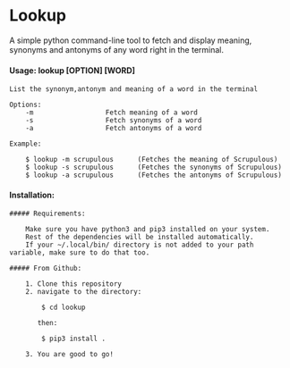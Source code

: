 # Lookup
A simple python command-line tool to fetch and display meaning, synonyms and antonyms of any word right in the terminal.

#### Usage: lookup [OPTION] [WORD] 

    List the synonym,antonym and meaning of a word in the terminal
    
    Options:
        -m                  Fetch meaning of a word
        -s                  Fetch synonyms of a word
        -a                  Fetch antonyms of a word
    
    Example:
        
        $ lookup -m scrupulous      (Fetches the meaning of Scrupulous)
        $ lookup -s scrupulous      (Fetches the synonyms of Scrupulous)
        $ lookup -a scrupulous      (Fetches the antonyms of Scrupulous)

#### Installation:

    ##### Requirements:
        
        Make sure you have python3 and pip3 installed on your system.
        Rest of the dependencies will be installed automatically.
        If your ~/.local/bin/ directory is not added to your path variable, make sure to do that too.

    ##### From Github:
        
        1. Clone this repository
        2. navigate to the directory:
            
            $ cd lookup

           then:

            $ pip3 install .

        3. You are good to go!
      


